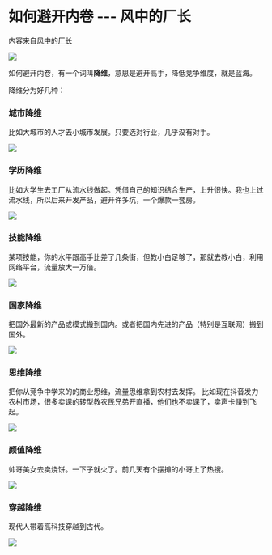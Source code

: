 # 如何避开内卷 --- 风中的厂长

内容来自[风中的厂长](https://weibo.com/u/6169408204)

![](https://1.z.wiki/images/20220213/b2ea1225154a4ab59af3340ad7a161df.png)


如何避开内卷，有一个词叫**降维**，意思是避开高手，降低竞争维度，就是蓝海。

降维分为好几种：

### 城市降维

比如大城市的人才去小城市发展。只要选对行业，几乎没有对手。

![](https://1.z.wiki/images/20220213/b70180a3ca4a40b98f1c7be645cc66fd.png)

### 学历降维

比如大学生去工厂从流水线做起。凭借自己的知识结合生产，上升很快。我也上过流水线，所以后来开发产品，避开许多坑，一个爆款一套房。

![](https://2.z.wiki/images/20220213/c32a98765a984bffbcedc4f4829dd6f3.png)


### 技能降维

某项技能，你的水平跟高手比差了几条街，但教小白足够了，那就去教小白，利用网络平台，流量放大一万倍。

![](https://2.z.wiki/images/20220213/1db081b73679400d84b5c56d3dd0a3e6.png)


### 国家降维

把国外最新的产品或模式搬到国内。或者把国内先进的产品（特别是互联网）搬到国外。

![](https://3.z.wiki/images/20220213/d66e01a87258410691d53567ca408daa.png)


### 思维降维

把你从竞争中学来的的商业思维，流量思维拿到农村去发挥。 比如现在抖音发力农村市场，很多卖课的转型教农民兄弟开直播，他们也不卖课了，卖声卡赚到飞起。

![](https://3.z.wiki/images/20220213/568ba3e51fdf4737b5b0b3e5997c79f6.png)


### 颜值降维

帅哥美女去卖烧饼。一下子就火了。前几天有个摆摊的小哥上了热搜。

![](https://4.z.wiki/images/20220213/fbdd65d488cf47dc83d21f219cffbf5d.png)


### 穿越降维

现代人带着高科技穿越到古代。

![](https://4.z.wiki/images/20220213/25410159771d4bbc830292ace2729be7.png)


[//]: # (![]&#40;https://1.z.wiki/images/20220213/13d87c2808ef45e89232cf1bbc726798.png)
